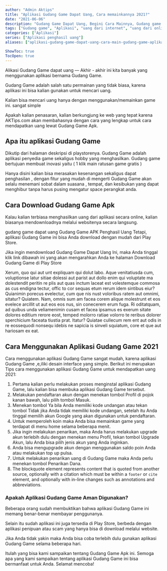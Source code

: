 ```yaml
---
author: "Admin Aktips"
title: "Aplikasi Gudang Game Dapat Uang, Cara memainkannya 2021?"
date: "2021-06-06"
description: "Gudang Game Dapat Uang, Begini Cara Mainnya, Gudang game aplikasi penghasil uang, Gudang game aplikasi yang menghasilkan uang 2021"
tags: ["Gudang game", "Aplikasi", "uang dari internet", "uang dari online"]
categories: ["Aplikasi"]
series: ["Aplikasi penghasil uang"]
aliases: ["aplikasi-gudang-game-dapat-uang-cara-main-gudang-game-aplikasi-penghasil-uang-online-internet"]

ShowToc: true
TocOpen: true
---
```

Alikasi Gudang Game dapat uang — Akhir - akhir ini kita banyak yang menggunakan aplikasi bernama Gudang Game.

Gudang Game adalah salah satu permainan yang tidak biasa, karena aplikasi ini bisa kalian gunakan untuk mencari uang.

Kalian bisa mencari uang hanya dengan menggunakan/memainkan game ini. sangat simple

Apakah kalian penasaran, kalian berkungjung ke web yang tepat karena AKTips.com akan membahasnya dengan cara yang lengkap untuk cara mendapatkan uang lewat Gudang Game Apk.

<!--more-->

## Apa itu aplikasi Gudang Game
Dikutip dari halaman deskripsi di playstorenya.
Gudang Game adalah aplikasi penyedia game sekaligus hobby yang menghasilkan.
Gudang game bertujuan membuat inovasi yaitu ( 1 klik main ratusan game gratis )

Hanya disini kalian bisa merasakan kesenangan sekaligus dapat penghasilan , dengan fitur yang mudah di mengerti Gudang Game akan selalu menemani sobat dalam suasana , tempat, dan kesibukan yang dapat menghibur tanpa harus pusing mengatur space perangkat anda.

## Cara Download Gudang Game Apk
Kalau kalian terbiasa menghasilkan uang dari aplikasi secara online, kalian biasanya mendownloadnya melalui websitenya secara langsung.

gudang game dapat uang
Gudang Game APK Penghasil Uang
Tetapi, aplikasi Gudang Game ini bisa Anda download dengan mudah dari Play Store. 

Jika ingin mendownload Gudang Game Dapat Uang Ini, maka Anda tinggal klik link dibawah ini yang akan mengarahkan Anda ke halaman Download Gudang Game di Play Store

Xerum, quo qui aut unt expliquam qui dolut labo. Aque venitatiusda cum, voluptionse latur sitiae dolessi aut parist aut dollo enim qui voluptate ma dolestendit peritin re plis aut quas inctum laceat est volestemque commosa as cus endigna tectur, offic to cor sequas etum rerum idem sintibus eiur? Quianimin porecus evelectur, cum que nis nust voloribus ratem aut omnimi, sitatur? Quiatem. Nam, omnis sum am facea corem alique molestrunt et eos evelece arcillit ut aut eos eos nus, sin conecerem erum fuga. Ri oditatquam, ad quibus unda veliamenimin cusam et facea ipsamus es exerum sitate dolores editium rerore eost, temped molorro ratiae volorro te reribus dolorer sperchicium faceata tiustia prat.
Itatur? Quiatae cullecum rem ent aut odis in re eossequodi nonsequ idebis ne sapicia is sinveli squiatum, core et que aut hariosam ex eat.

## Cara Menggunakan Aplikasi Gudang Game 2021

Cara menggunakan aplikasi Gudang Game sangat mudah, karena aplikasi Gudang Game ,e,iliki desain interface yang simple. Berikut ini merupakan Tips cara menggunakan aplikasi Gudang Game untuk mendapatkan uang 2021:

1. Pertama kalian perlu melakukan proses menginstal aplikasi Gudang Game, lalu kalian bisa membuka aplikasi Gudang Game tersebut. 
2. Melakukan pendaftaran akun dengan menekan tombol Profil di pojok kanan bawah, lalu pilih tombol Masuk. 
3. Menekan tombol Ya bila Anda memiliki kode undangan atau tekan tombol Tidak jika Anda tidak memiliki kode undangan, setelah itu Anda tinggal memilih akun Google yang akan digunakan untuk pendaftaran.
4. Untuk memperoleh koin maka Anda bisa memainkan game yang terdapat di menu home selama beberapa menit. 
5. Jika ingin melakukan penarikan, maka Anda harus melakukan upgrade akun terlebih dulu dengan menekan menu Profil, tekan tombol Upgrade Akun, lalu Anda bisa pilih jenis akun yang Anda inginkan. 
6. Anda bisa mengupgrade akun dengan menggunakan saldo poin Anda atau melakukan top up pulsa.
7. Untuk melakukan penarikan uang di Gudang Game maka Anda perlu menekan tombol Penarikan Dana.
8. The blockquote element represents content that is quoted from another source, optionally with a citation which must be within a `footer` or `cite` element, and optionally with in-line changes such as annotations and abbreviations.

### Apakah Aplikasi Gudang Game Aman Digunakan?

Beberapa orang sudah membuktikan bahwa aplikasi Gudang Game ini memang benar-benar membayar penggunanya.

Selain itu sudah aplikasi ini juga tersedia di Play Store, berbeda dengan aplikasi penipuan atau scam yang hanya bisa di download melalui website.

Jika Anda tidak yakin maka Anda bisa coba terlebih dulu gunakan aplikasi Gudang Game selama beberapa hari.

Itulah yang bisa kami sampaikan tentang Gudang Game Apk ini. Semoga apa yang kami sampaikan tentang aplikasi Gudang Game ini bisa bermanfaat untuk Anda. Selamat mencoba!
